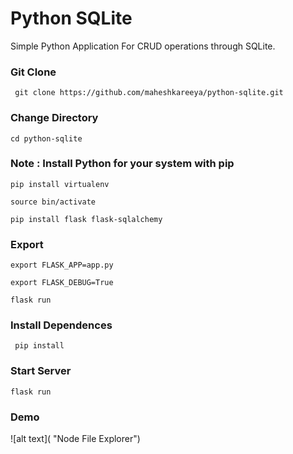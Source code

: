 # Python SQLite
Simple Python Application For CRUD operations through SQLite.
### Git Clone 
``` git clone https://github.com/maheshkareeya/python-sqlite.git```
### Change Directory
```cd python-sqlite```
### Note : Install Python for your system with pip
```pip install virtualenv```

```source bin/activate```

```pip install flask flask-sqlalchemy```
### Export 
```export FLASK_APP=app.py```

```export FLASK_DEBUG=True```

``` flask run ``` 

### Install Dependences 
``` pip install```
### Start Server
```flask run```


### Demo
![alt text]( "Node File Explorer")